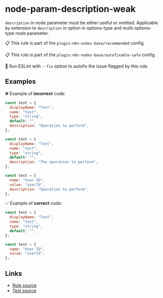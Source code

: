 [//]: # "File generated from a template. Do not edit this file directly."

# node-param-description-weak

`description` in node parameter must be either useful or omitted. Applicable by extension to `description` in option in options-type and multi-options-type node parameter.

📋 This rule is part of the `plugin:n8n-nodes-base/recommended` config.

📋 This rule is part of the `plugin:n8n-nodes-base/autofixable-safe` config.

🔧 Run ESLint with `--fix` option to autofix the issue flagged by this rule.

## Examples

❌ Example of **incorrect** code:

```js
const test = {
  displayName: "Test",
  name: "test",
  type: "string",
  default: "",
  description: "Operation to perform",
};

const test = {
  displayName: "Test",
  name: "test",
  type: "string",
  default: "",
  description: "The operation to perform",
};

const test = {
  name: "User ID",
  value: "userId",
  description: "Operation to perform",
};
```

✅ Example of **correct** code:

```js
const test = {
  displayName: "Test",
  name: "test",
  type: "string",
  default: "",
};

const test = {
  name: "User ID",
  value: "userId",
};
```

## Links

- [Rule source](../../lib/rules/node-param-description-weak.ts)
- [Test source](../../tests/node-param-description-weak.test.ts)
